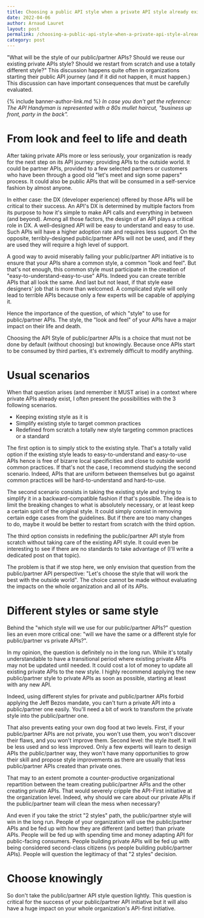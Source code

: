 ```yaml
---
title: Choosing a public API style when a private API style already exists
date: 2022-04-06
author: Arnaud Lauret
layout: post
permalink: /choosing-a-public-api-style-when-a-private-api-style-already-exists/
category: post
---
```


"What will be the style of our public/partner APIs? Should we reuse our existing private APIs style? Should we restart from scratch and use a totally different style?" This discussion happens quite often in organizations starting their public API journey (and if it did not happen, it must happen.) This discussion can have important consequences that must be carefully evaluated.
<!--more-->

{% include banner-author-link.md %}
_In case you don't get the reference: The API Handyman is represented with a 80s mullet haircut, "business up front, party in the back"._

# From look and feel to life and death

After taking private APIs more or less seriously, your organization is ready for the next step on its API journey: providing APIs to the outside world. It could be partner APIs, provided to a few selected partners or customers who have been through a good old "let's meet and sign some papers" process. It could also be public APIs that will be consumed in a self-service fashion by almost anyone.

In either case: the DX (developer experience) offered by those APIs will be critical to their success. An API's DX is determined by multiple factors from its purpose to how it's simple to make API calls and everything in between (and beyond). Among all those factors, the design of an API plays a critical role in DX. A well-designed API will be easy to understand and easy to use. Such APIs will have a higher adoption rate and requires less support. On the opposite, terribly-designed public/partner APIs will not be used, and if they are used they will require a high level of support.

A good way to avoid miserably failing your public/partner API initiative is to ensure that your APIs share a common style, a common "look and feel". But that's not enough, this common style must participate in the creation of "easy-to-understand-easy-to-use" APIs. Indeed you can create terrible APIs that all look the same. And last but not least, if that style ease designers' job that is more than welcomed. A complicated style will only lead to terrible APIs because only a few experts will be capable of applying it.

Hence the importance of the question, of which "style" to use for public/partner APIs. The style, the "look and feel" of your APIs have a major impact on their life and death.

Choosing the API Style of public/partner APIs is a choice that must not be done by default (without choosing) but knowingly. Because once APIs start to be consumed by third parties, it's extremely difficult to modify anything.

# Usual scenarios

When that question arises (and remember it MUST arise) in a context where private APIs already exist, I often present the possibilities with the 3 following scenarios.

- Keeping existing style as it is
- Simplify existing style to target common practices
- Redefined from scratch a totally new style targeting common practices or a standard

The first option is to simply stick to the existing style. That's a totally valid option if the existing style leads to easy-to-understand and easy-to-use APIs hence is free of bizarre local specificities and close to outside world common practices. If that's not the case, I recommend studying the second scenario. Indeed, APIs that are uniform between themselves but go against common practices will be hard-to-understand and hard-to-use.

The second scenario consists in taking the existing style and trying to simplify it in a backward-compatible fashion if that's possible. The idea is to limit the breaking changes to what is absolutely necessary, or at least keep a certain spirit of the original style. It could simply consist in removing certain edge cases from the guidelines. But if there are too many changes to do, maybe it would be better to restart from scratch with the third option.

The third option consists in redefining the public/partner API style from scratch without taking care of the existing API style. It could even be interesting to see if there are no standards to take advantage of (I'll write a dedicated post on that topic).

The problem is that if we stop here, we only envision that question from the public/partner API perspective: "Let's choose the style that will work the best with the outside world". The choice cannot be made without evaluating the impacts on the whole organization and all of its APIs.

# Different styles or same style

Behind the "which style will we use for our public/partner APIs?" question lies an even more critical one: "will we have the same or a different style for public/partner vs private APIs?".

In my opinion, the question is definitely no in the long run. While it's totally understandable to have a transitional period where existing private APIs may not be updated until needed. It could cost a lot of money to update all existing private APIs to the new style. I highly recommend applying the new public/partner style to private APIs as soon as possible, starting at least with any new API.

Indeed, using different styles for private and public/partner APIs forbid applying the Jeff Bezos mandate, you can't turn a private API into a public/partner one easily. You'll need a bit of work to transform the private style into the public/partner one.

That also prevents eating your own dog food at two levels. First, if your public/partner APIs are not private, you won't use them, you won't discover their flaws, and you won't improve them. Second level: the style itself. It will be less used and so less improved. Only a few experts will learn to design APIs the public/partner way, they won't have many opportunities to grow their skill and propose style improvements as there are usually that less public/partner APIs created than private ones.

That may to an extent promote a counter-productive organizational repartition between the team creating public/partner APIs and the other creating private APIs. That would severely cripple the API-First initiative at the organization level. Indeed, why should we care about our private APIs if the public/partner team will clean the mess when necessary?

And even if you take the strict "2 styles" path, the public/partner style will win in the long run. People of your organization will use the public/partner APIs and be fed up with how they are different (and better) than private APIs. People will be fed up with spending time and money adapting API for public-facing consumers. People building private APIs will be fed up with being considered second-class citizens (vs people building public/partner APIs). People will question the legitimacy of that "2 styles" decision.

# Choose knowingly

So don't take the public/partner API style question lightly. This question is critical for the success of your public/partner API initiative but it will also have a huge impact on your whole organization's API-first initiative.